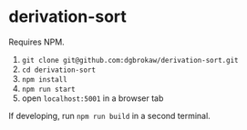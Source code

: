 # derivation-sort

Requires NPM.

1. `git clone git@github.com:dgbrokaw/derivation-sort.git`
2. `cd derivation-sort`
3. `npm install`
4. `npm run start`
5. open `localhost:5001` in a browser tab

If developing, run `npm run build` in a second terminal.
